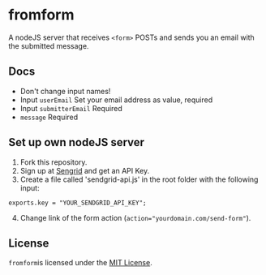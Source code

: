 # fromform

A nodeJS server that receives `<form>` POSTs and sends you an email with the submitted message.

## Docs

- Don't change input names!
- Input `userEmail` Set your email address as value, required
- Input `submitterEmail` Required
- `message` Required

## Set up own nodeJS server

1. Fork this repository.
2. Sign up at [Sengrid](https://sendgrid.com) and get an API Key.
3. Create a file called 'sendgrid-api.js' in the root folder with the following input:
```
exports.key = "YOUR_SENDGRID_API_KEY";
```
4. Change link of the form action (`action="yourdomain.com/send-form"`).

## License

`fromform`is licensed under the [MIT License](https://opensource.org/licenses/MIT).
